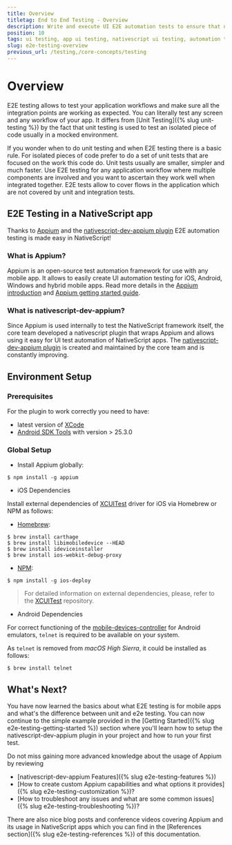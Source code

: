 ```yaml
---
title: Overview
titletag: End to End Testing - Overview
description: Write and execute UI E2E automation tests to ensure that newly added features are working correctly and no regressions are introduced in the mobile app.
position: 10
tags: ui testing, app ui testing, nativescript ui testing, automation testing, app automation testing, nativescript automation testing, appium, ui test automation, e2e testing
slug: e2e-testing-overview
previous_url: /testing,/core-concepts/testing
---
```


# Overview

E2E testing allows to test your application workflows and make sure all the integration points are working as expected. You can literally test any screen and any workflow of your app. It differs from [Unit Testing]({% slug unit-testing %}) by the fact that unit testing is used to test an isolated piece of code usually in a mocked environment. 

If you wonder when to do unit testing and when E2E testing there is a basic rule. For isolated pieces of code prefer to do a set of unit tests that are focused on the work this code do. Unit tests usually are smaller, simpler and much faster. Use E2E testing for any application workflow where multiple components are involved and you want to ascertain they work well when integrated together. E2E tests allow to cover flows in the application which are not covered by unit and integration tests.

## E2E Testing in a NativeScript app

Thanks to [Appium](http://appium.io/) and the [nativescript-dev-appium plugin](https://github.com/NativeScript/nativescript-dev-appium) E2E automation testing is made easy in NativeScript!

### What is Appium?
Appium is an open-source test automation framework for use with any mobile app. It allows to easily create UI automation testing for iOS, Android, Windows and hybrid mobile apps. 
Read more details in the [Appium introduction](http://appium.io/docs/en/about-appium/intro/) and [Appium getting started guide](http://appium.io/docs/en/about-appium/getting-started/).


### What is nativescript-dev-appium?
Since Appium is used internally to test the NativeScript framework itself, the core team developed a nativescript plugin that wraps Appium and allows using it easy for UI test automation of NativeScript apps. The [nativescript-dev-appium plugin](https://github.com/NativeScript/nativescript-dev-appium) is created and maintained by the core team and is constantly improving.

## Environment Setup

### Prerequisites

For the plugin to work correctly you need to have:
 - latest version of [XCode](https://developer.apple.com/library/archive/releasenotes/DeveloperTools/RN-Xcode/Chapters/Introduction.html)
 - [Android SDK Tools](https://developer.android.com/studio/releases/sdk-tools.html) with version > 25.3.0

### Global Setup

* Install Appium globally:
```shell
$ npm install -g appium
```

* iOS Dependencies

Install external dependencies of [XCUITest](https://github.com/appium/appium-xcuitest-driver/blob/master/README.md#external-dependencies) driver for iOS via Homebrew or NPM as follows:

* [Homebrew](https://brew.sh):

```shell
$ brew install carthage
$ brew install libimobiledevice --HEAD
$ brew install ideviceinstaller
$ brew install ios-webkit-debug-proxy
```

* [NPM](https://www.npmjs.com/):

```shell
$ npm install -g ios-deploy
```

> For detailed information on external dependencies, please, refer to the [XCUITest](https://github.com/appium/appium-xcuitest-driver/blob/master/README.md#external-dependencies) repository.


* Android Dependencies

For correct functioning of the [mobile-devices-controller](https://github.com/NativeScript/mobile-devices-controller) for Android emulators, `telnet` is required to be available on your system.

As `telnet` is removed from *macOS High Sierra*, it could be installed as follows:

```shell
$ brew install telnet
```

## What's Next?

You have now learned the basics about what E2E testing is for mobile apps and what's the difference between unit and e2e testing. You can now continue to the simple example provided in the [Getting Started]({% slug e2e-testing-getting-started %}) section where you'll learn how to setup the nativescript-dev-appium plugin in your project and how to run your first test.

Do not miss gaining more advanced knowledge about the usage of Appium by reviewing
- [nativescript-dev-appium Features]({% slug e2e-testing-features %}) 
- [How to create custom Appium capabilities and what options it provides]({% slug e2e-testing-customization %})?
- [How to troubleshoot any issues and what are some common issues]({% slug e2e-testing-troubleshooting %})?

There are also nice blog posts and conference videos covering Appium and its usage in NativeScript apps which you can find in the [References section]({% slug e2e-testing-references %}) of this documentation.
